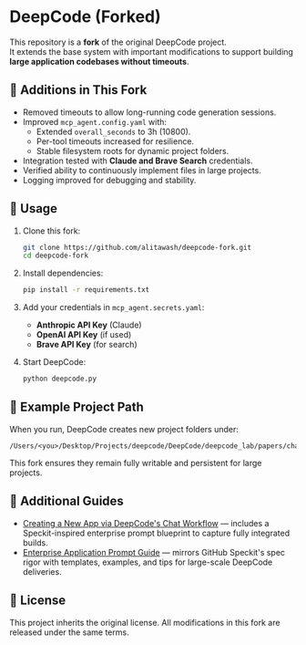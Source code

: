 # DeepCode (Forked)

This repository is a **fork** of the original DeepCode project.  
It extends the base system with important modifications to support building **large application codebases without timeouts**.

## 🔧 Additions in This Fork
- Removed timeouts to allow long-running code generation sessions.
- Improved `mcp_agent.config.yaml` with:
  - Extended `overall_seconds` to 3h (10800).
  - Per-tool timeouts increased for resilience.
  - Stable filesystem roots for dynamic project folders.
- Integration tested with **Claude and Brave Search** credentials.
- Verified ability to continuously implement files in large projects.
- Logging improved for debugging and stability.

## 🚀 Usage
1. Clone this fork:
   ```bash
   git clone https://github.com/alitawash/deepcode-fork.git
   cd deepcode-fork
   ```

2. Install dependencies:
   ```bash
   pip install -r requirements.txt
   ```

3. Add your credentials in `mcp_agent.secrets.yaml`:
   - **Anthropic API Key** (Claude)
   - **OpenAI API Key** (if used)
   - **Brave API Key** (for search)

4. Start DeepCode:
   ```bash
   python deepcode.py
   ```

## 📂 Example Project Path
When you run, DeepCode creates new project folders under:
```
/Users/<you>/Desktop/Projects/deepcode/DeepCode/deepcode_lab/papers/chat_project_<id>/generate_code
```
This fork ensures they remain fully writable and persistent for large projects.

## 📘 Additional Guides
- [Creating a New App via DeepCode's Chat Workflow](NEW_APP_WORKFLOW.md) — includes a Speckit-inspired enterprise prompt blueprint to capture fully integrated builds.
- [Enterprise Application Prompt Guide](ENTERPRISE_APP_PROMPT_GUIDE.md) — mirrors GitHub Speckit's spec rigor with templates, examples, and tips for large-scale DeepCode deliveries.

## 📜 License
This project inherits the original license.
All modifications in this fork are released under the same terms.
